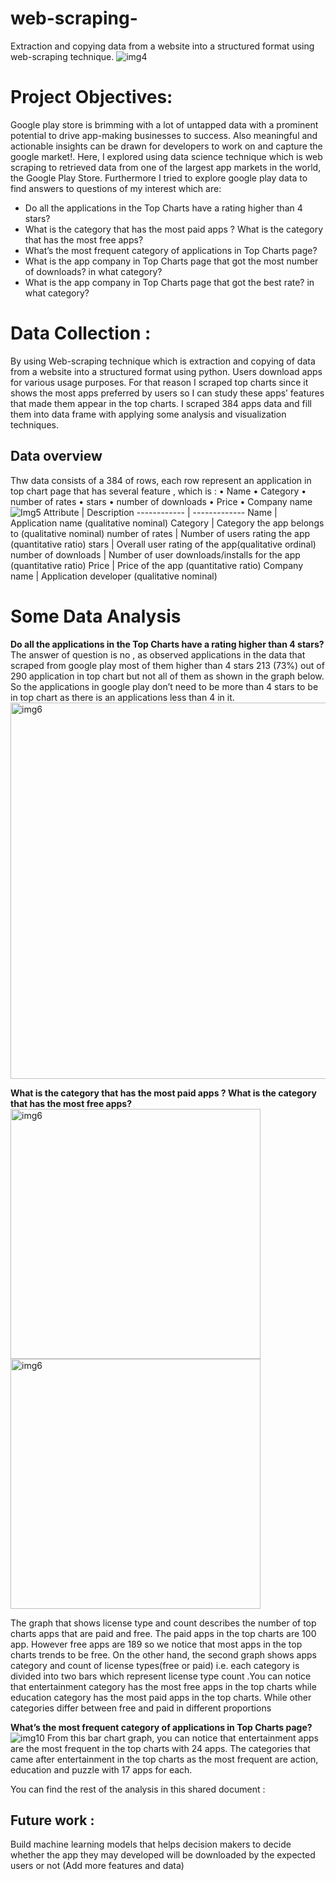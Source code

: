 # web-scraping-
 Extraction and copying  data from a website into a structured format using web-scraping technique.
 ![img4](https://user-images.githubusercontent.com/59575205/123017743-e21d5500-d3d5-11eb-849c-0185b55a33a0.png)

 # Project Objectives:
 Google play store is brimming with a lot of untapped data with a prominent potential to drive app-making businesses to success. Also meaningful and actionable insights can be drawn for developers to work on and capture the google market!. Here, I explored using data science technique which is web scraping to retrieved data from one of the largest app markets in the world, the Google Play Store. Furthermore I tried to explore google play data to find answers to questions of my interest which are:
 - 	Do all the applications in the Top Charts have a rating higher than 4 stars?
 - 	What is the category that has the most paid apps ? What is the category that has the most free apps?
 - 	What’s the most frequent category of applications in Top Charts page?
 - 	What is the app company in Top Charts page that got the most number of downloads? in what category?
 - 	What is the app company in Top Charts page that got the best rate? in what category?


# Data Collection :
By using Web-scraping technique which is extraction and copying of data from a website into a structured format using python. Users download apps for various usage purposes. For that reason I scraped top charts since it shows the most apps preferred by users so I can study these apps’ features that made them appear in the top charts. I scraped 384 apps data and fill them into data frame with applying some analysis and visualization techniques.
## Data overview
Thw data consists of a 384 of rows, each row represent an application in top chart page that has several feature , which is :
•	Name
•	Category
•	number of rates
•	stars
•	number of downloads
•	Price
•	Company name
![Img5](https://user-images.githubusercontent.com/59575205/123016483-5acee200-d3d3-11eb-9f1b-687da32a833f.png)
Attribute | Description
------------ | -------------
Name | Application name (qualitative nominal)
Category | Category the app belongs to (qualitative nominal)
number of rates | Number of users  rating  the app (quantitative ratio)
stars | Overall user rating of the app(qualitative ordinal)
number of downloads | Number of user downloads/installs for the app (quantitative ratio)
Price | Price of the app (quantitative ratio)
Company name | Application developer (qualitative nominal)


# Some Data Analysis 
**Do all the applications in the Top Charts have a rating higher than 4 stars?**
The answer of question is no , as observed applications in the data that scraped from google play most of them higher than 4 stars 213 (73%) out of 290 application in top chart but not all of them as shown in the graph below. So the applications in google play don’t need to be more than 4 stars to be in top chart as there is an applications less than 4 in it.
<img width="602" alt="img6" src="https://user-images.githubusercontent.com/59575205/123016900-450dec80-d3d4-11eb-9599-6378adb0d5e4.png">

**What is the category that has the most paid apps ? What is the category that has the most free apps?**
<img width="400" alt="img6" src="https://user-images.githubusercontent.com/59575205/123017004-78e91200-d3d4-11eb-8214-142538993b51.png">
<img width="400" alt="img6" src="https://user-images.githubusercontent.com/59575205/123017006-7a1a3f00-d3d4-11eb-9df8-de7d0f5c0616.png">

The graph that shows license type and count describes the number of top charts apps that are paid and free. The paid apps in the top charts are 100 app. However free apps are 189 so we notice that most apps in the top charts trends to be free. On the other hand, the second graph shows apps category and count of license types(free or paid) i.e. each  category is divided into two bars which represent license type count .You can notice that entertainment category has the most free apps in the top charts while education category has the most paid apps in the top charts. While other categories differ between free and paid in different proportions

**What’s the most frequent category of applications in Top Charts page?**
![img10](https://user-images.githubusercontent.com/59575205/123017255-e1d08a00-d3d4-11eb-9e53-e81806d679c3.png)
From this bar chart graph, you can notice that entertainment apps are the most frequent in the top charts with 24 apps. The categories that came after entertainment in the top charts as the most frequent are action, education and puzzle with 17 apps for each. 

You can find the rest of the analysis in this shared document :

## Future work :
Build machine learning models that helps decision makers to decide whether the app they may developed will be downloaded by the expected users or not (Add more features and data)
